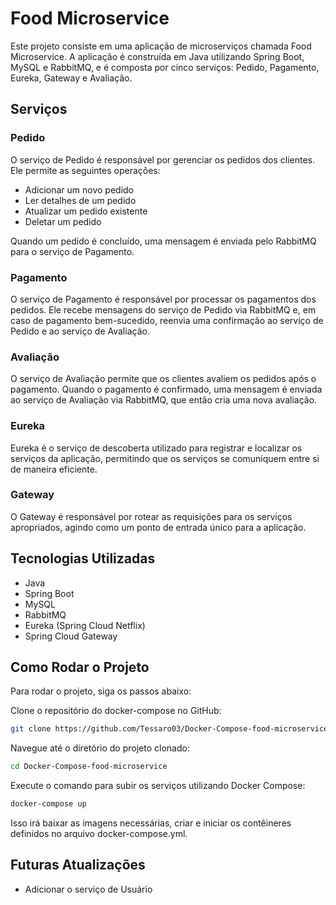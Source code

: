 # Food Microservice

Este projeto consiste em uma aplicação de microserviços chamada Food Microservice. A aplicação é construída em Java utilizando Spring Boot, MySQL e RabbitMQ, e é composta por cinco serviços: Pedido, Pagamento, Eureka, Gateway e Avaliação.

## Serviços

### Pedido
O serviço de Pedido é responsável por gerenciar os pedidos dos clientes. Ele permite as seguintes operações:

- Adicionar um novo pedido
- Ler detalhes de um pedido
- Atualizar um pedido existente
- Deletar um pedido

Quando um pedido é concluído, uma mensagem é enviada pelo RabbitMQ para o serviço de Pagamento.

### Pagamento
O serviço de Pagamento é responsável por processar os pagamentos dos pedidos. Ele recebe mensagens do serviço de Pedido via RabbitMQ e, em caso de pagamento bem-sucedido, reenvia uma confirmação ao serviço de Pedido e ao serviço de Avaliação.

### Avaliação
O serviço de Avaliação permite que os clientes avaliem os pedidos após o pagamento. Quando o pagamento é confirmado, uma mensagem é enviada ao serviço de Avaliação via RabbitMQ, que então cria uma nova avaliação.

### Eureka
Eureka é o serviço de descoberta utilizado para registrar e localizar os serviços da aplicação, permitindo que os serviços se comuniquem entre si de maneira eficiente.

### Gateway
O Gateway é responsável por rotear as requisições para os serviços apropriados, agindo como um ponto de entrada único para a aplicação.

## Tecnologias Utilizadas

- Java
- Spring Boot
- MySQL
- RabbitMQ
- Eureka (Spring Cloud Netflix)
- Spring Cloud Gateway

## Como Rodar o Projeto

Para rodar o projeto, siga os passos abaixo:

Clone o repositório do docker-compose no GitHub:
```sh
git clone https://github.com/Tessaro03/Docker-Compose-food-microservice.git
```

Navegue até o diretório do projeto clonado:
```sh
cd Docker-Compose-food-microservice
```

Execute o comando para subir os serviços utilizando Docker Compose:
```sh
docker-compose up
```

Isso irá baixar as imagens necessárias, criar e iniciar os contêineres definidos no arquivo docker-compose.yml.

## Futuras Atualizações

- Adicionar o serviço de Usuário
